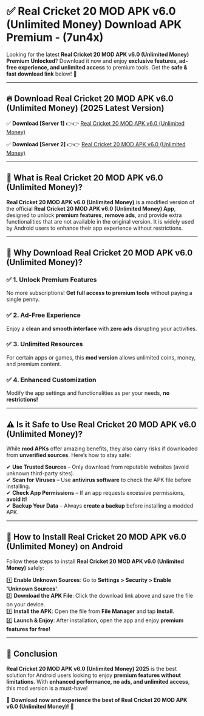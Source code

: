 
# ✅ Real Cricket 20 MOD APK v6.0 (Unlimited Money) Download APK Premium -  (7un4x) 

Looking for the latest **Real Cricket 20 MOD APK v6.0 (Unlimited Money) Premium Unlocked**? Download it now and enjoy **exclusive features, ad-free experience, and unlimited access** to premium tools. Get the **safe & fast download link** below! 🚀

---

## 🔥 Download Real Cricket 20 MOD APK v6.0 (Unlimited Money) (2025 Latest Version)

✅ **Download [Server 1]** 👉👉 [Real Cricket 20 MOD APK v6.0 (Unlimited Money) ](https://apkcomod.com?title=Real_Cricket_20_MOD_APK_v6.0_(Unlimited_Money))  

✅ **Download [Server 2]** 👉👉 [Real Cricket 20 MOD APK v6.0 (Unlimited Money) ](https://apkcomod.com?title=Real_Cricket_20_MOD_APK_v6.0_(Unlimited_Money))  


---

## 📌 What is Real Cricket 20 MOD APK v6.0 (Unlimited Money)?

**Real Cricket 20 MOD APK v6.0 (Unlimited Money)** is a modified version of the official **Real Cricket 20 MOD APK v6.0 (Unlimited Money) App**, designed to unlock **premium features**, **remove ads**, and provide extra functionalities that are not available in the original version. It is widely used by Android users to enhance their app experience without restrictions.

---

## 🌟 Why Download Real Cricket 20 MOD APK v6.0 (Unlimited Money)?

### ✅ 1. Unlock Premium Features
No more subscriptions! **Get full access to premium tools** without paying a single penny.

### ✅ 2. Ad-Free Experience
Enjoy a **clean and smooth interface** with **zero ads** disrupting your activities.

### ✅ 3. Unlimited Resources
For certain apps or games, this **mod version** allows unlimited coins, money, and premium content.

### ✅ 4. Enhanced Customization
Modify the app settings and functionalities as per your needs, **no restrictions!**

---

## ⚠️ Is it Safe to Use Real Cricket 20 MOD APK v6.0 (Unlimited Money)?

While **mod APKs** offer amazing benefits, they also carry risks if downloaded from **unverified sources**. Here’s how to stay safe:

✔ **Use Trusted Sources** – Only download from reputable websites (avoid unknown third-party sites).  
✔ **Scan for Viruses** – Use **antivirus software** to check the APK file before installing.  
✔ **Check App Permissions** – If an app requests excessive permissions, **avoid it!**  
✔ **Backup Your Data** – Always **create a backup** before installing a modded APK.

---

## 📲 How to Install Real Cricket 20 MOD APK v6.0 (Unlimited Money) on Android

Follow these steps to install **Real Cricket 20 MOD APK v6.0 (Unlimited Money)** safely:

1️⃣ **Enable Unknown Sources**: Go to **Settings > Security > Enable 'Unknown Sources'**.  
2️⃣ **Download the APK File**: Click the download link above and save the file on your device.  
3️⃣ **Install the APK**: Open the file from **File Manager** and tap **Install**.  
4️⃣ **Launch & Enjoy**: After installation, open the app and enjoy **premium features for free!**

---

## 🚀 Conclusion

**Real Cricket 20 MOD APK v6.0 (Unlimited Money) 2025** is the best solution for Android users looking to enjoy **premium features without limitations**. With **enhanced performance, no ads, and unlimited access**, this mod version is a must-have!

🔻 **Download now and experience the best of Real Cricket 20 MOD APK v6.0 (Unlimited Money)!** 🔻

